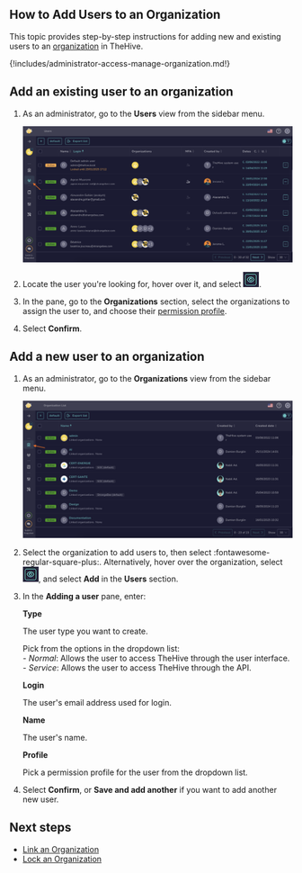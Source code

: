 ## How to Add Users to an Organization

This topic provides step-by-step instructions for adding new and existing users to an [organization](about-organizations.md) in TheHive.

{!includes/administrator-access-manage-organization.md!}

## Add an existing user to an organization

1. As an administrator, go to the **Users** view from the sidebar menu.

    ![Users view](../../images/administration-guides/add-users-to-an-organization-existing.png)

2. Locate the user you're looking for, hover over it, and select ![Eye](../../images/administration-guides/manage-organizations-eye.png).

3. In the pane, go to the **Organizations** section, select the organizations to assign the user to, and choose their [permission profile](../../administration/profiles.md).

4. Select **Confirm**.

## Add a new user to an organization

1. As an administrator, go to the **Organizations** view from the sidebar menu.

    ![Organizations view](../../images/administration-guides/manage-organizations-organizations-view.png)

2. Select the organization to add users to, then select :fontawesome-regular-square-plus:. Alternatively, hover over the organization, select ![Eye](../../images/administration-guides/manage-organizations-eye.png), and select **Add** in the **Users** section.

3. In the **Adding a user** pane, enter:

    **Type**

    The user type you want to create.

    Pick from the options in the dropdown list:   
        - *Normal*: Allows the user to access TheHive through the user interface.  
        - *Service*: Allows the user to access TheHive through the API.

    **Login**

    The user's email address used for login.

    **Name**

    The user's name.

    **Profile**

    Pick a permission profile for the user from the dropdown list.

4. Select **Confirm**, or **Save and add another** if you want to add another new user.

## Next steps

* [Link an Organization](link-an-organization.md)
* [Lock an Organization](lock-an-organization.md)